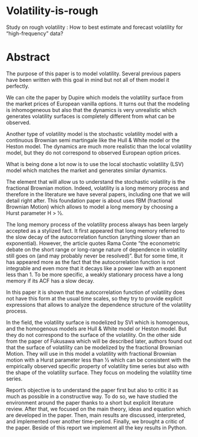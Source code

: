 # Volatility-is-rough

Study on rough volatility : How to best estimate and forecast volatility for “high-frequency” data?

# Abstract

The purpose of this paper is to model volatility. Several previous papers have been written with this goal in mind but not all of them model it perfectly.

We can cite the paper by Dupire which models the volatility surface from the market prices of European vanilla options. It turns out that the modeling is inhomogeneous but also that the dynamics is very unrealistic which generates volatility surfaces is completely different from what can be observed.

Another type of volatility model is the stochastic volatility model with a continuous Brownian semi martingale like the Hull & White model or the Heston model. The dynamics are much more realistic than the local volatility model, but they do not correspond to observed European option prices.

What is being done a lot now is to use the local stochastic volatility (LSV) model which matches the market and generates similar dynamics.

The element that will allow us to understand the stochastic volatility is the fractional Brownian motion. Indeed, volatility is a long memory process and therefore in the literature we have several papers, including one that we will detail right after. This foundation paper is about uses fBM (fractional Brownian Motion) which allows to model a long memory by choosing a Hurst parameter H > 1⁄2.

The long memory process of the volatility process always has been largely accepted as a stylized fact. It first appeared that long memory referred to the slow decay of the autocorrelation function (anything slower than an exponential). However, the article quotes Rama Conte “the econometric debate on the short range or long-range nature of dependence in volatility still goes on (and may probably never be resolved)”. But for some time, it has appeared more as the fact that the autocorrelation function is not integrable and even more that it decays like a power law with an exponent less than 1. To be more specific, a weakly stationary process have a long memory if its ACF has a slow decay.

In this paper it is shown that the autocorrelation function of volatility does not have this form at the usual time scales, so they try to provide explicit expressions that allows to analyze the dependence structure of the volatility process.

In the field, the volatility surface is modelized by SVI which is homogenous, and the homogenous models are Hull & White model or Heston model. But they do not correspond to the surface of the volatility. On the other side from the paper of Fukusawa which will be described later, authors found out that the surface of volatility can be modelized by the fractional Brownian Motion. They will use in this model a volatility with fractional Brownian motion with a Hurst parameter less than 1⁄2 which can be consistent with the empirically observed specific property of volatility time series but also with the shape of the volatility surface. They focus on modeling the volatility time series.

Report’s objective is to understand the paper first but also to critic it as much as possible in a constructive way. To do so, we have studied the environment around the paper thanks to a short but explicit literature review. After that, we focused on the main theory, ideas and equation which are developed in the paper. Then, main results are discussed, interpreted, and implemented over another time-period. Finally, we brought a critic of the paper. Beside of this report we implement all the key results in Python.
